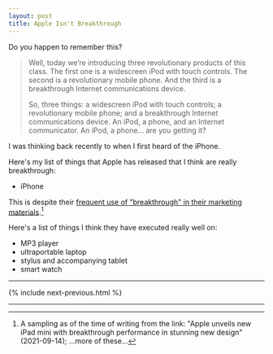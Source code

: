 ```yaml
---
layout: post
title: Apple Isn't Breakthrough
---
```


Do you happen to remember this?

> Well, today we’re introducing three revolutionary products of this class. The first one is a widescreen iPod with touch controls. The second is a revolutionary mobile phone. And the third is a breakthrough Internet communications device.
>
> So, three things: a widescreen iPod with touch controls; a revolutionary mobile phone; and a breakthrough Internet communications device. An iPod, a phone, and an Internet communicator. An iPod, a phone... are you getting it?

I was thinking back recently to when I first heard of the iPhone.

Here's my list of things that Apple has released that I think are really breakthrough:

- iPhone

This is despite their [frequent use of "breakthrough" in their marketing materials](https://duckduckgo.com/?q=site%3Aapple.com%2Fnewsroom+breakthrough&t=ffab&ia=web).[^1]

Here's a list of things I think they have executed really well on:

- MP3 player
- ultraportable laptop
- stylus and accompanying tablet
- smart watch

-------------------------------------------------------------------------------

{% include next-previous.html %}

-------------------------------------------------------------------------------

[^1]: A sampling as of the time of writing from the link: "Apple unveils new iPad mini with breakthrough performance in stunning new design" (2021-09-14); ...more of these...
